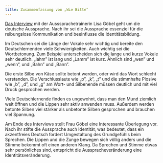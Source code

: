 ```yaml
---
title: Zusammenfassung von „Wie Bitte”
---
```


[Das Interview](https://www.goethe.de/de/spr/mag/20749839.html) mit der Ausssprachetrainerin Lisa Göbel geht um die deutsche Aussprache. Nach ihr sei die Aussprache essenziel für die reibungslose Kommunikation und beeinflusse die Identitätsbildung.

<!--more-->

Im Deutschen sei die Länge der Vokale sehr wichtig und bereite den Deutschlernenden viele Schwierigkeiten. Auch wichtig sei die Wortbetonung. Zum Beispiel unterscheiden sich die lange und kurze Vokale sehr deutlich. „lahm” ist lang und „Lamm” ist kurz. Ähnlich sind „wen” und „wenn”, und „Bahn” und „Bann”. 

Die erste Silbe von Käse sollte betont werden, oder wird das Wort schlecht verstanden. Die Verschlusslaute wie „p”, „k”, „t” und die stimmhafte Plosive wie „b”, „d”, und „g” am Wort- und Silbenende müssen deutlich und mit viel Druck gesprochen werden.

Viele Deutschlernende finden es ungewohnt, dass man den Mund ziemlich weit öffnen und die Lippen sehr aktiv anwenden muss. Außerdem werden betonte Silben viel stärker als unbetonte Silben gesprochen und brauchen viel Spannung.

Am Ende des Interviews stellt Frau Göbel eine Interessante Überlegung vor. Nach ihr stifte die Aussprache auch Identität, was bedeutet, dass ein akzentfreies Deutsch fordert Umgestaltung des Grundgefühls beim Sprechen. Die Lippen und die Zunge bewegen sich völlig anders und die Stimme bekommt oft einen anderen Klang. Da Sprechen und Stimme etwas sehr persönliches sind, entspricht die Ausspracheveränderung eine Identitätsveränderung.
